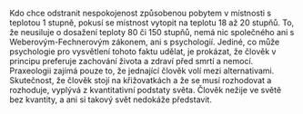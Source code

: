 <emphasis level="moderate">Kdo chce odstranit nespokojenost způsobenou pobytem v místnosti s teplotou 1 stupně,<break time="0.3s"/> pokusí se místnost vytopit na teplotu 18 až 20 stupňů.</emphasis><break time="0.5s"/> To, že neusiluje o dosažení teploty 80 či 150 stupňů,<break time="0.3s"/> nemá nic společného ani s Weberovým-Fechnerovým zákonem,<break time="0.3s"/> ani s psychologií.<break time="0.5s"/> <prosody rate="95%">Jediné, co může psychologie pro vysvětlení tohoto faktu udělat,<break time="0.3s"/> je prokázat, že člověk v principu preferuje zachování života a zdraví<break time="0.3s"/> před smrtí a nemocí.</prosody><break time="0.5s"/> Praxeologii zajímá pouze to,<break time="0.3s"/> že jednající člověk volí mezi alternativami.<break time="0.5s"/> <emphasis level="strong">Skutečnost, že člověk stojí na křižovatkách<break time="0.3s"/> a že se musí rozhodovat a rozhoduje,<break time="0.3s"/> vyplývá z kvantitativní podstaty světa.</emphasis><break time="0.5s"/> Člověk nežije ve světě bez kvantity,<break time="0.3s"/> a ani si takový svět nedokáže představit. 